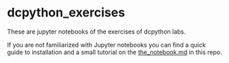 # dcpython_exercises

These are jupyter notebooks of the exercises of dcpython labs. 

If you are not familiarized with Jupyter notebooks you can find a quick guide to
installation and a small tutorial on the [the_notebook.md](https://github.com/ncclementi/dcpython_exercises/blob/master/the_notebook.md)
in this repo.
